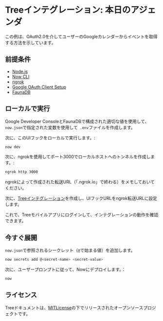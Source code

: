 # Treeインテグレーション: 本日のアジェンダ

この例は、OAuth2.0を介してユーザーのGoogleカレンダーからイベントを取得する方法を示しています。

## 前提条件

- [Node.js](https://nodejs.org)
- [Now CLI](https://zeit.co/download)
- [ngrok](https://ngrok.com)
- [Google OAuth Client Setup](https://console.developers.google.com)
- [FaunaDB](https://dashboard.fauna.com)

## ローカルで実行

Google Developer ConsoleとFaunaDBで構成された適切な値を使用して、 `now.json`で指定された変数を使用して` .env`ファイルを作成します。

次に、このUIフックをローカルで実行します。:

```bash
now dev
```

次に、ngrokを使用してポート3000でローカルホストへのトンネルを作成します。:

```bash
ngrok http 3000
```

ngrokによって作成された転送URL（「.ngrok.io」で終わる）をメモしておいてください。

次に、[Treeインテグレーション](https://treedocs.now.sh/docs/v1/getting-started/)を作成し、UIフックURLをngrok転送URLに設定します。

これで、Treeモバイルアプリにログインして、インテグレーションの動作を確認できます。

## 今すぐ展開

`now.json`で参照されるシークレット（`@`で始まる値）を追加します。

```bash
now secrets add @<secret-name> <secret-value>
```

次に、ユーザープロンプトに従って、Nowにデプロイします。：

```bash
now
```

## ライセンス

Treeドキュメントは、[MITLicense](https://github.com/treelabs/integrations/blob/master/LICENSE.md)の下でリリースされたオープンソースプロジェクトです。
